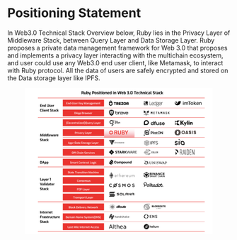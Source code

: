 # Positioning Statement

In Web3.0 Technical Stack Overview below, Ruby lies in the Privacy Layer of Middleware Stack, between Query Layer and Data Storage Layer. Ruby proposes a private data management framework for Web 3.0 that proposes and implements a privacy layer interacting with the multichain ecosystem, and user could use any Web3.0 end user client, like Metamask, to interact with Ruby protocol. All the data of users are safely encrypted and stored on the Data storage layer like IPFS.

<figure><img src="../../.gitbook/assets/image (5).png" alt=""><figcaption></figcaption></figure>
